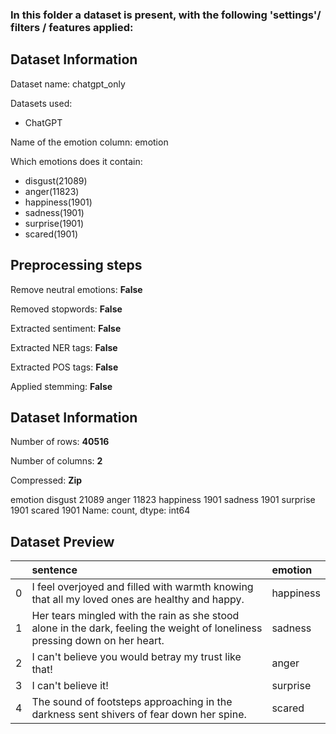 
### In this folder a dataset is present, with the following 'settings'/ filters / features applied:

## Dataset Information

Dataset name: chatgpt_only

Datasets used:

- ChatGPT 



Name of the emotion column: emotion


Which emotions does it contain: 

- disgust(21089)
- anger(11823)
- happiness(1901)
- sadness(1901)
- surprise(1901)
- scared(1901)



## Preprocessing steps

Remove neutral emotions: __False__

Removed stopwords: __False__

Extracted sentiment: __False__

Extracted NER tags: __False__

Extracted POS tags: __False__

 

Applied stemming: __False__

## Dataset Information

Number of rows: __40516__


Number of columns: __2__

Compressed: __Zip__




emotion
disgust      21089
anger        11823
happiness     1901
sadness       1901
surprise      1901
scared        1901
Name: count, dtype: int64



## Dataset Preview
|    | sentence                                                                                                                     | emotion   |
|---:|:-----------------------------------------------------------------------------------------------------------------------------|:----------|
|  0 | I feel overjoyed and filled with warmth knowing that all my loved ones are healthy and happy.                                | happiness |
|  1 | Her tears mingled with the rain as she stood alone in the dark, feeling the weight of loneliness pressing down on her heart. | sadness   |
|  2 | I can't believe you would betray my trust like that!                                                                         | anger     |
|  3 | I can't believe it!                                                                                                          | surprise  |
|  4 | The sound of footsteps approaching in the darkness sent shivers of fear down her spine.                                      | scared    |





